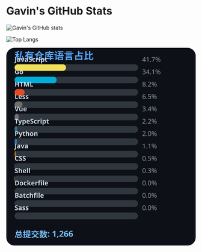 # Gavin's GitHub Stats

![Gavin's GitHub stats](https://github-readme-stats.vercel.app/api?username=gavinhaydy&show_icons=true&theme=tokyonight)

![Top Langs](https://github-readme-stats.vercel.app/api/top-langs/?username=gavinhaydy&layout=compact)
















<!-- PRIVATE_STATS_START -->
![私有仓库统计](./.github/private-stats.svg)
<!-- PRIVATE_STATS_END -->















